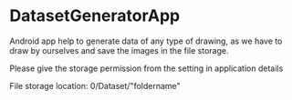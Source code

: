 # DatasetGeneratorApp
Android app help to generate data of any type of drawing, as we have to draw by ourselves and save the images in the file storage.

Please give the storage permission from the setting in application details

File storage location:
  0/Dataset/"foldername"
  

